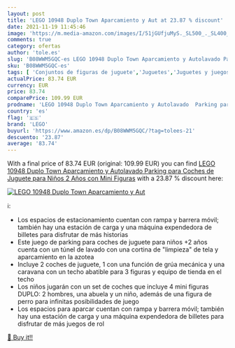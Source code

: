 ```yaml
---
layout: post
title: 'LEGO 10948 Duplo Town Aparcamiento y Aut at 23.87 % discount'
date: 2021-11-19 11:45:46
image: 'https://m.media-amazon.com/images/I/51jGUfjuMyS._SL500_._SL400_.jpg'
comments: true
category: ofertas
author: 'tole.es'
slug: 'B08WWM5GQC-es LEGO 10948 Duplo Town Aparcamiento y Autolavado Parking...'
sku: 'B08WWM5GQC-es'
tags: [ 'Conjuntos de figuras de juguete','Juguetes','Juguetes y juegos','Muñecos y figuras','lego', ]
actualPrice: 83.74 EUR
currency: EUR
price: 83.74
comparePrice: 109.99 EUR
prodname: 'LEGO 10948 Duplo Town Aparcamiento y Autolavado  Parking para Coches de Juguete para Niños 2 Años con Mini Figuras'
country: 'es'
flag: '🇪🇸'
brand: 'LEGO'
buyurl: 'https://www.amazon.es/dp/B08WWM5GQC/?tag=tolees-21'
descuento: '23.87'
average: '83.74'
---
```


With a final price of 83.74 EUR (original: 109.99 EUR) you can find [LEGO 10948 Duplo Town Aparcamiento y Autolavado  Parking para Coches de Juguete para Niños 2 Años con Mini Figuras](https://www.amazon.es/dp/B08WWM5GQC/?tag=tolees-21) with a  23.87 % discount here:

[![LEGO 10948 Duplo Town Aparcamiento y Aut](https://m.media-amazon.com/images/I/51jGUfjuMyS._SL500_._SL400_.jpg)](https://www.amazon.es/dp/B08WWM5GQC/?tag=tolees-21)

ℹ️:

- Los espacios de estacionamiento cuentan con rampa y barrera móvil; también hay una estación de carga y una máquina expendedora de billetes para disfrutar de más historias
- Este juego de parking para coches de juguete para niños +2 años cuenta con un túnel de lavado con una cortina de "limpieza" de tela y aparcamiento en la azotea
- Incluye 2 coches de juguete, 1 con una función de grúa mecánica y una caravana con un techo abatible para 3 figuras y equipo de tienda en el techo
- Los niños jugarán con un set de coches que incluye 4 mini figuras DUPLO: 2 hombres, una abuela y un niño, además de una figura de perro para infinitas posibilidades de juego
- Los espacios para aparcar cuentan con rampa y barrera móvil; también hay una estación de carga y una máquina expendedora de billetes para disfrutar de más juegos de rol

[🛒 Buy it!!](https://www.amazon.es/dp/B08WWM5GQC/?tag=tolees-21)
